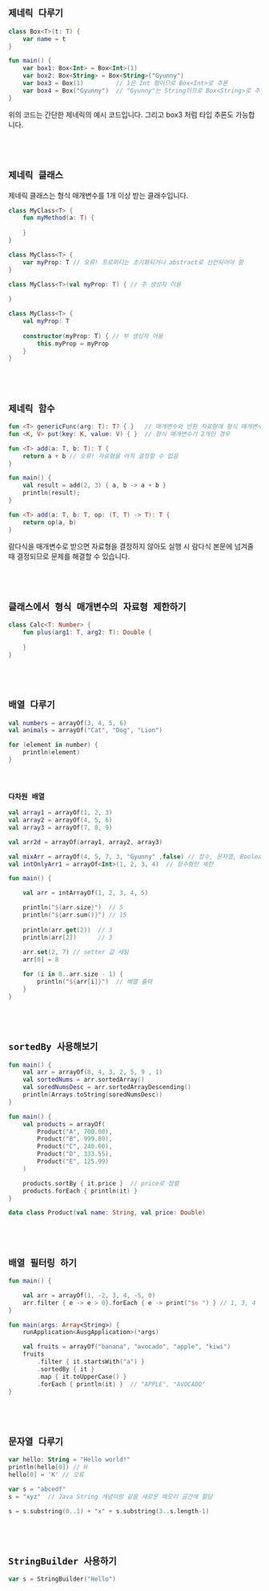 ## `제네릭 다루기`

```kotlin
class Box<T>(t: T) {
    var name = t
}

fun main() {
    var box1: Box<Int> = Box<Int>(1)
    var box2: Box<String> = Box<String>("Gyunny")
    var box3 = Box(1)         // 1은 Int 형이므로 Box<Int>로 추론
    var box4 = Box("Gyunny")  // "Gyunny"는 String이므로 Box<String>로 추론
}
```

위의 코드는 간단한 제네릭의 예시 코드입니다. 그리고 box3 처럼 타입 추론도 가능합니다.    

<br> <br>

## `제네릭 클래스`

제네릭 클래스는 형식 매개변수를 1개 이상 받는 클래수입니다.

```kotlin
class MyClass<T> {
    fun myMethod(a: T) {
        
    }
}
```

```kotlin
class MyClass<T> {
    var myProp: T // 오류! 프로퍼티는 초기화되거나 abstract로 선언되어야 함
}
```

```kotlin
class MyClass<T>(val myProp: T) { // 주 생성자 이용
    
}

class MyClass<T> {
    val myProp: T
    
    constructor(myProp: T) { // 부 생성자 이용
        this.myProp = myProp
    }
}
```

<br> <br>

## `제네릭 함수`

```kotlin
fun <T> genericFunc(arg: T): T? { }   // 매개변수와 반환 자료형에 형식 매개변수 T가 사용됨
fun <K, V> put(key: K, value: V) { }  // 형식 매개변수가 2개인 경우
```

```kotlin
fun <T> add(a: T, b: T): T {
    return a + b // 오류! 자료형을 아직 결정할 수 없음
}
```

```kotlin
fun main() {
    val result = add(2, 3) { a, b -> a + b }
    println(result);
}

fun <T> add(a: T, b: T, op: (T, T) -> T): T {
    return op(a, b)
}
```

람다식을 매개변수로 받으면 자료형을 결정하지 않아도 실행 시 람다식 본문에 넘겨줄 때 결정되므로 문제를 해결할 수 있습니다.

<br> <br>

## `클래스에서 형식 매개변수의 자료형 제한하기`

```kotlin
class Calc<T: Number> {  
    fun plus(arg1: T, arg2: T): Double {
        
    }
}
```

<br> <br>

## `배열 다루기`

```kotlin
val numbers = arrayOf(3, 4, 5, 6)
val animals = arrayOf("Cat", "Dog", "Lion")

for (element in number) {
    println(element)
}
```

<br>

### `다차원 배열`

```kotlin
val array1 = arrayOf(1, 2, 3)
val array2 = arrayOf(4, 5, 6)
val array3 = arrayOf(7, 8, 9)

val arr2d = arrayOf(array1, array2, array3)
```

```kotlin
val mixArr = arrayOf(4, 5, 7, 3, "Gyunny" ,false) // 정수, 문자열, Boolean 혼합 가능
val intOnlyArr1 = arrayOf<Int>(1, 2, 3, 4)  // 정수형만 제한
```

```kotlin
fun main() {

    val arr = intArrayOf(1, 2, 3, 4, 5)

    println("${arr.size}")  // 5
    println("${arr.sum()}") // 15
    
    println(arr.get(2))  // 3
    println(arr[2])      // 3
    
    arr.set(2, 7) // setter 값 세팅 
    arr[0] = 8

    for (i in 0..arr.size - 1) {
        println("${arr[i]}")  // 배열 출력
    }
}
```

<br> <br>

## `sortedBy 사용해보기`

```kotlin
fun main() {
    val arr = arrayOf(8, 4, 3, 2, 5, 9 , 1)
    val sortedNums = arr.sortedArray()
    val soredNumsDesc = arr.sortedArrayDescending()
    println(Arrays.toString(soredNumsDesc))
}
```

```kotlin
fun main() {
    val products = arrayOf(
        Product("A", 700.00),
        Product("B", 999.80),
        Product("C", 240.00),
        Product("D", 333.55),
        Product("E", 125.99)
    )

    products.sortBy { it.price }  // price로 정렬
    products.forEach { println(it) }
}

data class Product(val name: String, val price: Double)
```

<br> <br>

## `배열 필터링 하기`

```kotlin
fun main() {

    val arr = arrayOf(1, -2, 3, 4, -5, 0)
    arr.filter { e -> e > 0}.forEach { e -> print("$e ") } // 1, 3, 4
}
```

```kotlin
fun main(args: Array<String>) {
    runApplication<AusgApplication>(*args)

    val fruits = arrayOf("banana", "avocado", "apple", "kiwi")
    fruits
        .filter { it.startsWith("a") }
        .sortedBy { it }
        .map { it.toUpperCase() }
        .forEach { println(it) }  // "APPLE", "AVOCADO"
}
```

<br> <br>

## `문자열 다루기`

```kotlin
var hello: String = "Hello world!"
println(hello[0]) // H
hello[0] = 'K' // 오류

var s = "abcedf"
s = "xyz"  // Java String 개념이랑 같음 새로운 메모리 공간에 할당

s = s.substring(0..1) + "x" + s.substring(3..s.length-1)
```

<br> <br>

## `StringBuilder 사용하기`

```kotlin
var s = StringBuilder("Hello")
```


